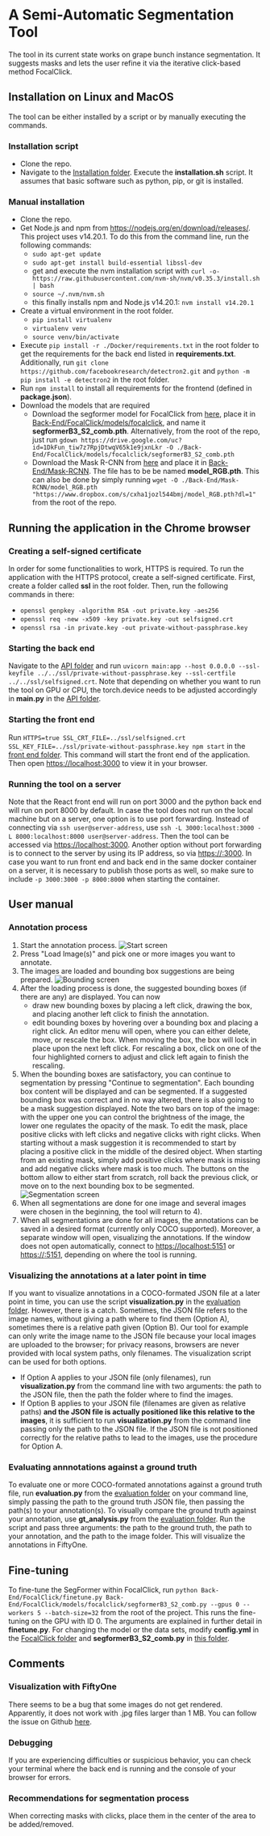 # A Semi-Automatic Segmentation Tool

The tool in its current state works on grape bunch instance segmentation. It suggests masks and lets the user refine it via the iterative click-based method FocalClick.

## Installation on Linux and MacOS
The tool can be either installed by a script or by manually executing the commands.

### Installation script
- Clone the repo.
- Navigate to the [Installation folder](./Installation). Execute the **installation.sh** script. It assumes that basic software such as python, pip, or git is installed.

### Manual installation
- Clone the repo.
- Get Node.js and npm from https://nodejs.org/en/download/releases/. This project uses v14.20.1. To do this from the command line, run the following commands:
    - `sudo apt-get update` 
    - `sudo apt-get install build-essential libssl-dev`
    - get and execute the nvm installation script with `curl -o- https://raw.githubusercontent.com/nvm-sh/nvm/v0.35.3/install.sh | bash`
    - `source ~/.nvm/nvm.sh`
    - this finally installs npm and Node.js v14.20.1: `nvm install v14.20.1`
- Create a virtual environment in the root folder.
    - `pip install virtualenv`
    - `virtualenv venv`
    - `source venv/bin/activate`
- Execute `pip install -r ./Docker/requirements.txt` in the root folder to get the requirements for the back end listed in **requirements.txt**. Additionally, run `git clone https://github.com/facebookresearch/detectron2.git` and `python -m pip install -e detectron2` in the root folder.
- Run `npm install` to install all requirements for the frontend (defined in **package.json**).
- Download the models that are required
    - Download the segformer model for FocalClick from [here](https://drive.google.com/file/d/1DkFun_tiw7z7RpjDtwqV65k1e9jxnLkr/view?usp=share_link), place it in [Back-End/FocalClick/models/focalclick](./Back-End/FocalClick/models/focalclick), and name it **segformerB3_S2_comb.pth**. Alternatively, from the root of the repo, just run `gdown https://drive.google.com/uc?id=1DkFun_tiw7z7RpjDtwqV65k1e9jxnLkr -O ./Back-End/FocalClick/models/focalclick/segformerB3_S2_comb.pth`
    - Download the Mask R-CNN from [here](https://www.dropbox.com/s/cxha1jozl544bmj/model_RGB.pth?dl=0) and place it in [Back-End/Mask-RCNN](./Back-End/Mask-RCNN). The file has to be be named **model_RGB.pth**. This can also be done by simply running `wget -O ./Back-End/Mask-RCNN/model_RGB.pth "https://www.dropbox.com/s/cxha1jozl544bmj/model_RGB.pth?dl=1"` from the root of the repo.

## Running the application in the Chrome browser

### Creating a self-signed certificate
In order for some functionalities to work, HTTPS is required. To run the application with the HTTPS protocol, create a self-signed certificate. First, create a folder called **ssl** in the root folder. Then, run the following commands in there:
- `openssl genpkey -algorithm RSA -out private.key -aes256`
- `openssl req -new -x509 -key private.key -out selfsigned.crt`
- `openssl rsa -in private.key -out private-without-passphrase.key`

### Starting the back end
Navigate to the [API folder](./Back-End/API) and run `uvicorn main:app --host 0.0.0.0 --ssl-keyfile ../../ssl/private-without-passphrase.key --ssl-certfile ../../ssl/selfsigned.crt`. Note that depending on whether you want to run the tool on GPU or CPU, the torch.device needs to be adjusted accordingly in **main.py** in the [API folder](./Back-End/API).

### Starting the front end
Run `HTTPS=true SSL_CRT_FILE=../ssl/selfsigned.crt SSL_KEY_FILE=../ssl/private-without-passphrase.key npm start` in the [front end folder](./Front-End). This command will start the front end of the application. Then open [https://localhost:3000](https://localhost:3000) to view it in your browser.

### Running the tool on a server
Note that the React front end will run on port 3000 and the python back end will run on port 8000 by default. In case the tool does not run on the local machine but on a server, one option is to use port forwarding. Instead of connecting via `ssh user@server-address`, use `ssh -L 3000:localhost:3000 -L 8000:localhost:8000 user@server-address`. Then the tool can be accessed via [https://localhost:3000](https://localhost:3000).
Another option without port forwarding is to connect to the server by using its IP address, so via [https://<IP>:3000](https://<IP>:3000).
In case you want to run front end and back end in the same docker container on a server, it is necessary to publish those ports as well, so make sure to include `-p 3000:3000 -p 8000:8000` when starting the container.

## User manual
### Annotation process
1) Start the annotation process.
![Start screen](./supplementary/start.png)
2) Press "Load Image(s)" and pick one or more images you want to annotate.
3) The images are loaded and bounding box suggestions are being prepared.
![Bounding screen](./supplementary/bounding.png)
4) After the loading process is done, the suggested bounding boxes (if there are any) are displayed. You can now
    - draw new bounding boxes by placing a left click, drawing the box, and placing another left click to finish the annotation.
    - edit bounding boxes by hovering over a bounding box and placing a right click. An editor menu will open, where you can either delete, move, or rescale the box. When moving the box, the box will lock in place upon the next left click. For rescaling a box, click on one of the four highlighted corners to adjust and click left again to finish the rescaling.
5) When the bounding boxes are satisfactory, you can continue to segmentation by pressing "Continue to segmentation". Each bounding box content will be displayed and can be segmented. If a suggested bounding box was correct and in no way altered, there is also going to be a mask suggestion displayed. Note the two bars on top of the image: with the upper one you can control the brightness of the image, the lower one regulates the opacity of the mask. To edit the mask, place positive clicks with left clicks and negative clicks with right clicks. When starting without a mask suggestion it is recommended to start by placing a positive click in the middle of the desired object. When starting from an existing mask, simply add positive clicks where mask is missing and add negative clicks where mask is too much. The buttons on the bottom allow to either start from scratch, roll back the previous click, or move on to the next bounding box to be segmented.
![Segmentation screen](./supplementary/segmentation.png)
6) When all segmentations are done for one image and several images were chosen in the beginning, the tool will return to 4).
7) When all segmentations are done for all images, the annotations can be saved in a desired format (currently only COCO supported). Moreover, a separate window will open, visualizing the annotations. If the window does not open automatically, connect to [https://localhost:5151](https://localhost:5151) or [https://<IP>:5151](https://<IP>:5151), depending on where the tool is running.


### Visualizing the annotations at a later point in time
If you want to visualize annotations in a COCO-formated JSON file at a later point in time, you can use the script **visualization.py** in the [evaluation folder](./Eval_scripts). However, there is a catch. Sometimes, the JSON file refers to the image names, without giving a path where to find them (Option A), sometimes there is a relative path given (Option B). Our tool for example can only write the image name to the JSON file because your local images are uploaded to the browser; for privacy reasons, browsers are never provided with local system paths, only filenames. The visualization script can be used for both options.
- If Option A applies to your JSON file (only filenames), run **visualization.py** from the command line with two arguments: the path to the JSON file, then the path the folder where to find the images.
- If Option B applies to your JSON file (filenames are given as relative paths) **and the JSON file is actually positioned like this relative to the images**, it is sufficient to run **visualization.py** from the command line passing only the path to the JSON file. If the JSON file is not positioned correctly for the relative paths to lead to the images, use the procedure for Option A.


### Evaluating annnotations against a ground truth
To evaluate one or more COCO-formated annotations against a ground truth file, run **evaluation.py** from the [evaluation folder](./Eval_scripts) on your command line, simply passing the path to the ground truth JSON file, then passing the path(s) to your annotation(s).
To visually compare the ground truth against your annotation, use **gt_analysis.py** from the [evaluation folder](./Eval_scripts). Run the script and pass three arguments: the path to the ground truth, the path to your annotation, and the path to the image folder. This will visualize the annotations in FiftyOne.


## Fine-tuning
To fine-tune the SegFormer within FocalClick, run `python Back-End/FocalClick/finetune.py Back-End/FocalClick/models/focalclick/segformerB3_S2_comb.py --gpus 0 --workers 5 --batch-size=32` from the root of the project. This runs the fine-tuning on the GPU with ID 0. The arguments are explained in further detail in **finetune.py**.
For changing the model or the data sets, modify **config.yml** in the [FocalClick folder](./Back-End/FocalClick) and **segformerB3_S2_comb.py** in [this folder](./Back-End/FocalClick/models/focalclick).


## Comments 

### Visualization with FiftyOne
There seems to be a bug that some images do not get rendered. Apparently, it does not work with .jpg files larger than 1 MB. You can follow the issue on Github [here](https://github.com/voxel51/fiftyone/issues/1750).

### Debugging
If you are experiencing difficulties or suspicious behavior, you can check your terminal where the back end is running and the console of your browser for errors.

### Recommendations for segmentation process
When correcting masks with clicks, place them in the center of the area to be added/removed.